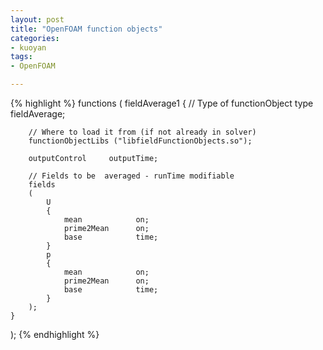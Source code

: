 ```yaml
---
layout: post
title: "OpenFOAM function objects"
categories:
- kuoyan
tags:
- OpenFOAM

---
```


{% highlight %}
functions
(
    fieldAverage1
    {
        // Type of functionObject
        type fieldAverage;

        // Where to load it from (if not already in solver)
        functionObjectLibs ("libfieldFunctionObjects.so");

        outputControl     outputTime;

        // Fields to be  averaged - runTime modifiable
        fields
        (
            U
            {
                mean            on;
                prime2Mean      on;
                base            time;
            }
            p
            {
                mean            on;
                prime2Mean      on;
                base            time;
            }
        );
    }
);
{% endhighlight %}
